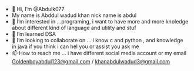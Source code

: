 - 👋 Hi, I’m @Abdulk077
- My name is Abddul wadud khan nick name is abdul
- 👀 I’m interested in ...programing, i want to have more and more knoledge about different kind of language and utility and stuf
- 🌱 I’m  learned DSA
- 💞️ I’m looking to collaborate on ... i know c and python , and knowledge in java if you think i can hel you or assist you ask me 
- 📫 How to reach me ... i have different social media account or  my email Goldenboyabdul123@gmail.com / khanabdulwadud3@gmail.com

<!---
Abdulk077/Abdulk077 is a ✨ special ✨ repository because its `README.md` (this file) appears on your GitHub profile.
You can click the Preview link to take a look at your changes.
--->

